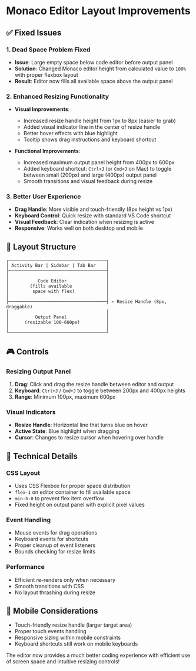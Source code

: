 # Monaco Editor Layout Improvements

## ✅ Fixed Issues

### 1. **Dead Space Problem Fixed**
- **Issue**: Large empty space below code editor before output panel
- **Solution**: Changed Monaco editor height from calculated value to `100%` with proper flexbox layout
- **Result**: Editor now fills all available space above the output panel

### 2. **Enhanced Resizing Functionality**
- **Visual Improvements**:
  - Increased resize handle height from 1px to 8px (easier to grab)
  - Added visual indicator line in the center of resize handle
  - Better hover effects with blue highlight
  - Tooltip shows drag instructions and keyboard shortcut
  
- **Functional Improvements**:
  - Increased maximum output panel height from 400px to 600px
  - Added keyboard shortcut: `Ctrl+J` (or `Cmd+J` on Mac) to toggle between small (200px) and large (400px) output panel
  - Smooth transitions and visual feedback during resize

### 3. **Better User Experience**
- **Drag Handle**: More visible and touch-friendly (8px height vs 1px)
- **Keyboard Control**: Quick resize with standard VS Code shortcut
- **Visual Feedback**: Clear indication when resizing is active
- **Responsive**: Works well on both desktop and mobile

## 🎯 Layout Structure

```
┌─────────────────────────────────────┐
│ Activity Bar | Sidebar | Tab Bar    │
├─────────────────────────────────────┤
│                                     │
│           Code Editor               │
│        (fills available             │
│         space with flex)            │
│                                     │
├─────────────────────────────────────┤ ← Resize Handle (8px, draggable)
│                                     │
│          Output Panel               │
│      (resizable 100-600px)          │
│                                     │
└─────────────────────────────────────┘
```

## 🎮 Controls

### Resizing Output Panel
1. **Drag**: Click and drag the resize handle between editor and output
2. **Keyboard**: `Ctrl+J` / `Cmd+J` to toggle between 200px and 400px heights
3. **Range**: Minimum 100px, maximum 600px

### Visual Indicators
- **Resize Handle**: Horizontal line that turns blue on hover
- **Active State**: Blue highlight when dragging
- **Cursor**: Changes to resize cursor when hovering over handle

## 🔧 Technical Details

### CSS Layout
- Uses CSS Flexbox for proper space distribution
- `flex-1` on editor container to fill available space
- `min-h-0` to prevent flex item overflow
- Fixed height on output panel with explicit pixel values

### Event Handling
- Mouse events for drag operations
- Keyboard events for shortcuts
- Proper cleanup of event listeners
- Bounds checking for resize limits

### Performance
- Efficient re-renders only when necessary
- Smooth transitions with CSS
- No layout thrashing during resize

## 📱 Mobile Considerations
- Touch-friendly resize handle (larger target area)
- Proper touch events handling
- Responsive sizing within mobile constraints
- Keyboard shortcuts still work on mobile keyboards

The editor now provides a much better coding experience with efficient use of screen space and intuitive resizing controls!
